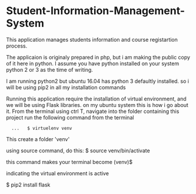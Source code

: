 # Student-Information-Management-System
This application manages students information and course registartion process.

The applicaion is originaly prepared in php, but i am making the public copy of it here in python. I assume you have python installed on your system python 2 or 3 as the time of writing.

I am running python2 but ubuntu 16.04 has python 3 defaultly installed.
so i will be using pip2 in all my installation commands

Running this application require the installation of virtual environment, and we will be using Flask libraries. on my ubuntu system this is how i go about it.
From the terminal using ctrl T, navigate into the folder containing this project run the following command from the terminal
      
      ...   $ virtuelenv venv

This create a folder 'venv'

using source command, do this: $ source venv/bin/activate

this command makes your terminal become (venv)$ 

indicating the virtual environment is active

$ pip2 install flask
